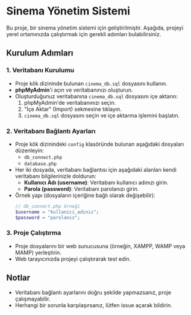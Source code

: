 # Sinema Yönetim Sistemi

Bu proje, bir sinema yönetim sistemi için geliştirilmiştir. Aşağıda, projeyi yerel ortamınızda çalıştırmak için gerekli adımları bulabilirsiniz.

## Kurulum Adımları

### 1. Veritabanı Kurulumu
- Proje kök dizininde bulunan `cinema_db.sql` dosyasını kullanın.
- **phpMyAdmin**'i açın ve veritabanınızı oluşturun.
- Oluşturduğunuz veritabanına `cinema_db.sql` dosyasını içe aktarın:
  1. phpMyAdmin'de veritabanınızı seçin.
  2. "İçe Aktar" (Import) sekmesine tıklayın.
  3. `cinema_db.sql` dosyasını seçin ve içe aktarma işlemini başlatın.

### 2. Veritabanı Bağlantı Ayarları
- Proje kök dizinindeki `config` klasöründe bulunan aşağıdaki dosyaları düzenleyin:
  - `db_connect.php`
  - `database.php`
- Her iki dosyada, veritabanı bağlantısı için aşağıdaki alanları kendi veritabanı bilgilerinizle doldurun:
  - **Kullanıcı Adı (username)**: Veritabanı kullanıcı adınızı girin.
  - **Parola (password)**: Veritabanı parolanızı girin.
- Örnek yapı (dosyaların içeriğine bağlı olarak değişebilir):
  ```php
  // db_connect.php örneği
  $username = "kullanici_adiniz";
  $password = "parolaniz";
  ```

### 3. Proje Çalıştırma
- Proje dosyalarını bir web sunucusuna (örneğin, XAMPP, WAMP veya MAMP) yerleştirin.
- Web tarayıcınızda projeyi çalıştırarak test edin.

## Notlar
- Veritabanı bağlantı ayarlarını doğru şekilde yapmazsanız, proje çalışmayabilir.
- Herhangi bir sorunla karşılaşırsanız, lütfen issue açarak bildirin.
